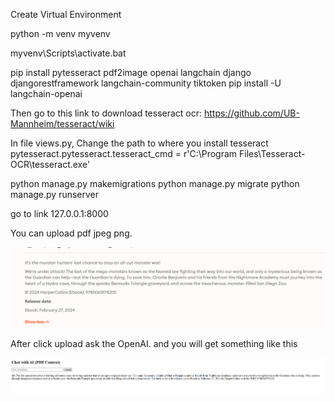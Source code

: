 Create Virtual Environment

python -m venv myvenv

myvenv\Scripts\activate.bat

pip install pytesseract pdf2image openai langchain django djangorestframework langchain-community tiktoken
pip install -U langchain-openai

Then go to this link to download tesseract ocr: https://github.com/UB-Mannheim/tesseract/wiki

In file views.py, Change the path to where you install tesseract
pytesseract.pytesseract.tesseract_cmd = r'C:\Program Files\Tesseract-OCR\tesseract.exe'

python manage.py makemigrations
python manage.py migrate
python manage.py runserver

go to link 127.0.0.1:8000

You can upload pdf jpeg png.

![alt text](image-2.png)

After click upload ask the OpenAI. and you will get something like this 

![alt text](image.png)